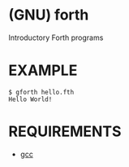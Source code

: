 # (GNU) forth

Introductory Forth programs

# EXAMPLE

```console
$ gforth hello.fth
Hello World!
```

# REQUIREMENTS

* [gcc](https://gcc.gnu.org)
